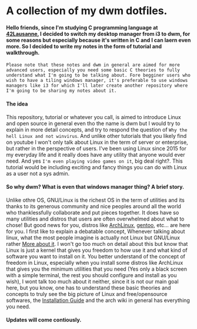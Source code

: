 # A collection of my dwm dotfiles.

#### Hello friends, since I'm studying C programming language at [42Lausanne](https://www.42lausanne.ch/), I decided to switch my desktop manager from i3 to dwm, for some reasons but especially because it's written in C and I can laern even more. So I decided to write my notes in the form of tutorial and walkthrough.

`Please note that these notes and dwm in general are aimed for more advanced users, especially you need some basic C theories to fully understand what I'm going to be talking about. Fore begginer users who wish to have a tiling windows manager, it's preferable to use windows managers like i3 for which I'll later create another repository where I'm going to be sharing my notes about it.`

#### The idea
This repository, tutorial or whatever you call, is aimed to introduce Linux and open source in general even tho the name is dwm but I would try to explain in more detail concepts, and try to respond the question of `Why the hell Linux and not winvirus`. And unlike other tutorials that you likely find on youtube I won't only talk about Linux in the term of server or enterprise, but rather in the perspective of users. I've been using Linux since 2015 for my everyday life and it really does have any utility that anyone would ever need. And yes `I'm even playing video games on it`, big deal right?.
This tutorial would be including exciting and fancy things you can do with Linux as a user not a sys admin.

#### So why dwm? What is even that windows manager thing? A brief story.
Unlike othre OS, GNU/Linux is the richest OS in the term of utilities and its thanks to its generous community and nice peoples around all the world who thanklessfully collaborate and put pieces together. It does have so many utilities and distros that users are often overwhelmed about what to chose! But good news for you, distros like [ArchLinux](https://archlinux.org/), [gentoo](https://www.gentoo.org/), etc... are here for you.
I first like to explain a debatable concept, Whenever talking about linux, what the most people imagine is actually not Linux but GNU/Linux rather [More about it](https://en.wikipedia.org/wiki/GNU/Linux_naming_controversy#History). I won't go too much on detail about this but know that Linux is just a kernel that gives you freedom to how use it and what kind of software you want to install on it. You better understand of the concept of freedom in Linux, especially when you install some distros like ArchLinux that gives you the minimum utilities that you need (Yes only a black screen with a simple terminal, the rest you should configure and install as you wish), I wont talk too much about it neither, since it is not our main goal here, but you know, one has to understand these basic theories and concepts to truly see the big picture of Linux and free/opensource softwares, the [Installation Guide](https://wiki.archlinux.org/title/Installation_guide) and the arch wiki in general has everything you need.

#### Updates will come contiously.
